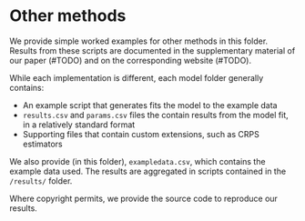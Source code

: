 # Other methods

We provide simple worked examples for other methods in this folder. Results from these scripts are documented in the supplementary material of our paper (#TODO) and on the corresponding website (#TODO).

While each implementation is different, each model folder generally contains:
- An example script that generates fits the model to the example data
- ``results.csv`` and ``params.csv`` files the contain results from the model fit, in a relatively standard format
- Supporting files that contain custom extensions, such as CRPS estimators

We also provide (in this folder), ```exampledata.csv```, which contains the example data used. The results are aggregated in scripts contained in the ``/results/`` folder.

Where copyright permits, we provide the source code to reproduce our results. 